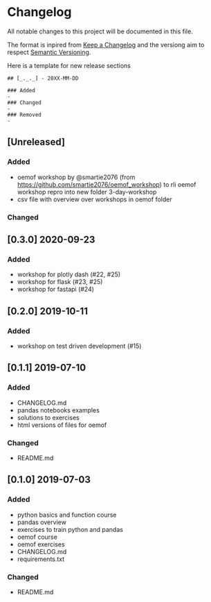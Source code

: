 # Changelog
All notable changes to this project will be documented in this file.

The format is inpired from [Keep a Changelog](http://keepachangelog.com/en/1.0.0/)
and the versiong aim to respect [Semantic Versioning](http://semver.org/spec/v2.0.0.html).

Here is a template for new release sections

```
## [_._._] - 20XX-MM-DD

### Added
-
### Changed
- 
### Removed
-
```
## [Unreleased]

### Added
- oemof workshop by @smartie2076 (from https://github.com/smartie2076/oemof_workshop) to rli oemof workshop repro into new folder 3-day-workshop
- csv file with overview over workshops in oemof folder

### Changed

## [0.3.0] 2020-09-23

### Added
- workshop for plotly dash (#22, #25)
- workshop for flask (#23, #25)
- workshop for fastapi (#24)


## [0.2.0] 2019-10-11

### Added
- workshop on test driven development (#15)

## [0.1.1] 2019-07-10

### Added
- CHANGELOG.md
- pandas notebooks examples
- solutions to exercises
- html versions of files for oemof

### Changed
- README.md

## [0.1.0] 2019-07-03

### Added
- python basics and function course
- pandas overview
- exercises to train python and pandas
- oemof course
- oemof exercises
- CHANGELOG.md
- requirements.txt
### Changed
- README.md

